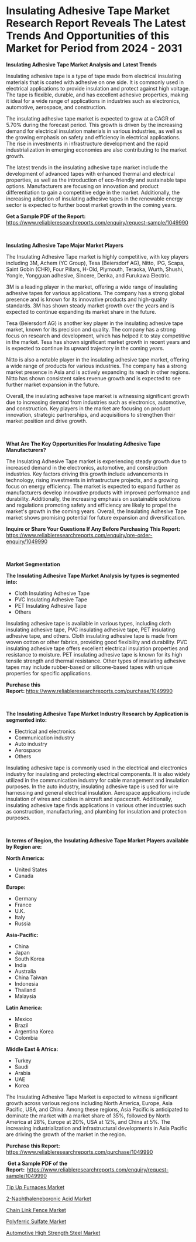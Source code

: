 <p><h1>Insulating Adhesive Tape Market Research Report Reveals The Latest Trends And Opportunities of this Market for Period from 2024 - 2031</h1></p><p><strong>Insulating Adhesive Tape Market Analysis and Latest Trends</strong></p>
<p><p>Insulating adhesive tape is a type of tape made from electrical insulating materials that is coated with adhesive on one side. It is commonly used in electrical applications to provide insulation and protect against high voltage. The tape is flexible, durable, and has excellent adhesive properties, making it ideal for a wide range of applications in industries such as electronics, automotive, aerospace, and construction.</p><p>The insulating adhesive tape market is expected to grow at a CAGR of 5.70% during the forecast period. This growth is driven by the increasing demand for electrical insulation materials in various industries, as well as the growing emphasis on safety and efficiency in electrical applications. The rise in investments in infrastructure development and the rapid industrialization in emerging economies are also contributing to the market growth.</p><p>The latest trends in the insulating adhesive tape market include the development of advanced tapes with enhanced thermal and electrical properties, as well as the introduction of eco-friendly and sustainable tape options. Manufacturers are focusing on innovation and product differentiation to gain a competitive edge in the market. Additionally, the increasing adoption of insulating adhesive tapes in the renewable energy sector is expected to further boost market growth in the coming years.</p></p>
<p><strong>Get a Sample PDF of the Report:&nbsp;</strong> <a href="https://www.reliableresearchreports.com/enquiry/request-sample/1049990">https://www.reliableresearchreports.com/enquiry/request-sample/1049990</a></p>
<p>&nbsp;</p>
<p><strong>Insulating Adhesive Tape Major Market Players</strong></p>
<p><p>The Insulating Adhesive Tape market is highly competitive, with key players including 3M, Achem (YC Group), Tesa (Beiersdorf AG), Nitto, IPG, Scapa, Saint Gobin (CHR), Four Pillars, H-Old, Plymouth, Teraoka, Wurth, Shushi, Yongle, Yongguan adhesive, Sincere, Denka, and Furukawa Electric. </p><p>3M is a leading player in the market, offering a wide range of insulating adhesive tapes for various applications. The company has a strong global presence and is known for its innovative products and high-quality standards. 3M has shown steady market growth over the years and is expected to continue expanding its market share in the future.</p><p>Tesa (Beiersdorf AG) is another key player in the insulating adhesive tape market, known for its precision and quality. The company has a strong focus on research and development, which has helped it to stay competitive in the market. Tesa has shown significant market growth in recent years and is expected to continue its upward trajectory in the coming years.</p><p>Nitto is also a notable player in the insulating adhesive tape market, offering a wide range of products for various industries. The company has a strong market presence in Asia and is actively expanding its reach in other regions. Nitto has shown consistent sales revenue growth and is expected to see further market expansion in the future.</p><p>Overall, the insulating adhesive tape market is witnessing significant growth due to increasing demand from industries such as electronics, automotive, and construction. Key players in the market are focusing on product innovation, strategic partnerships, and acquisitions to strengthen their market position and drive growth.</p></p>
<p>&nbsp;</p>
<p><strong>What Are The Key Opportunities For Insulating Adhesive Tape Manufacturers?</strong></p>
<p><p>The Insulating Adhesive Tape market is experiencing steady growth due to increased demand in the electronics, automotive, and construction industries. Key factors driving this growth include advancements in technology, rising investments in infrastructure projects, and a growing focus on energy efficiency. The market is expected to expand further as manufacturers develop innovative products with improved performance and durability. Additionally, the increasing emphasis on sustainable solutions and regulations promoting safety and efficiency are likely to propel the market's growth in the coming years. Overall, the Insulating Adhesive Tape market shows promising potential for future expansion and diversification.</p></p>
<p><strong>Inquire or Share Your Questions If Any Before Purchasing This Report:</strong> <a href="https://www.reliableresearchreports.com/enquiry/pre-order-enquiry/1049990">https://www.reliableresearchreports.com/enquiry/pre-order-enquiry/1049990</a></p>
<p>&nbsp;</p>
<p><strong>Market Segmentation</strong></p>
<p><strong>The Insulating Adhesive Tape Market Analysis by types is segmented into:</strong></p>
<p><ul><li>Cloth Insulating Adhesive Tape</li><li>PVC Insulating Adhesive Tape</li><li>PET Insulating Adhesive Tape</li><li>Others</li></ul></p>
<p><p>Insulating adhesive tape is available in various types, including cloth insulating adhesive tape, PVC insulating adhesive tape, PET insulating adhesive tape, and others. Cloth insulating adhesive tape is made from woven cotton or other fabrics, providing good flexibility and durability. PVC insulating adhesive tape offers excellent electrical insulation properties and resistance to moisture. PET insulating adhesive tape is known for its high tensile strength and thermal resistance. Other types of insulating adhesive tapes may include rubber-based or silicone-based tapes with unique properties for specific applications.</p></p>
<p><strong>Purchase this Report:&nbsp;</strong><a href="https://www.reliableresearchreports.com/purchase/1049990">https://www.reliableresearchreports.com/purchase/1049990</a></p>
<p>&nbsp;</p>
<p><strong>The Insulating Adhesive Tape Market Industry Research by Application is segmented into:</strong></p>
<p><ul><li>Electrical and electronics</li><li>Communication industry</li><li>Auto industry</li><li>Aerospace</li><li>Others</li></ul></p>
<p><p>Insulating adhesive tape is commonly used in the electrical and electronics industry for insulating and protecting electrical components. It is also widely utilized in the communication industry for cable management and insulation purposes. In the auto industry, insulating adhesive tape is used for wire harnessing and general electrical insulation. Aerospace applications include insulation of wires and cables in aircraft and spacecraft. Additionally, insulating adhesive tape finds applications in various other industries such as construction, manufacturing, and plumbing for insulation and protection purposes.</p></p>
<p>&nbsp;</p>
<p><strong>In terms of Region, the Insulating Adhesive Tape Market Players available by Region are:</strong></p>
<p>
    <p> <strong> North America: </strong>
        <ul>
            <li>United States</li>
            <li>Canada</li>
        </ul>
        </p> 
    <p> <strong> Europe: </strong>
        <ul>
            <li>Germany</li>
            <li>France</li>
            <li>U.K.</li>
            <li>Italy</li>
            <li>Russia</li>
        </ul>
        </p> 
    <p> <strong> Asia-Pacific: </strong>
        <ul>
            <li>China</li>
            <li>Japan</li>
            <li>South Korea</li>
            <li>India</li>
            <li>Australia</li>
            <li>China Taiwan</li>
            <li>Indonesia</li>
            <li>Thailand</li>
            <li>Malaysia</li>
        </ul>
        </p> 
    <p> <strong> Latin America: </strong>
        <ul>
            <li>Mexico</li>
            <li>Brazil</li>
            <li>Argentina Korea</li>
            <li>Colombia</li>
        </ul>
        </p> 
    <p> <strong> Middle East & Africa: </strong>
        <ul>
            <li>Turkey</li>
            <li>Saudi</li>
            <li>Arabia</li>
            <li>UAE</li>
            <li>Korea</li>
        </ul>
    </p>
    </p>
<p><p>The Insulating Adhesive Tape Market is expected to witness significant growth across various regions including North America, Europe, Asia Pacific, USA, and China. Among these regions, Asia Pacific is anticipated to dominate the market with a market share of 35%, followed by North America at 28%, Europe at 20%, USA at 12%, and China at 5%. The increasing industrialization and infrastructural developments in Asia Pacific are driving the growth of the market in the region.</p></p>
<p><strong>Purchase this Report: </strong><a href="https://www.reliableresearchreports.com/purchase/1049990">https://www.reliableresearchreports.com/purchase/1049990</a></p>
<p>&nbsp;<strong>Get a Sample PDF of the Report:&nbsp;&nbsp;</strong><a href="https://www.reliableresearchreports.com/enquiry/request-sample/1049990">https://www.reliableresearchreports.com/enquiry/request-sample/1049990</a></p>
<p><strong></strong></p>
<p><p><a href="https://flame-sidecar-702.notion.site/Tip-Up-Furnaces-Market-with-the-goal-of-estimating-the-market-size-and-future-growth-potential-of-va-d786df4cce804d6e8af9bfc8969ca570">Tip Up Furnaces Market</a></p><p><a href="https://view.publitas.com/reportprime-1/global-2-naphthaleneboronic-acid-market-by-types-applications-and-major-players-with-regional-growth-rate-analysis-and-development-situation-from-2023-to-2030/">2-Naphthaleneboronic Acid Market</a></p><p><a href="https://issuu.com/reportprime-2/docs/chain-link-fence-market-size-2030.pptx">Chain Link Fence Market</a></p><p><a href="https://github.com/myacatherineblakecaczo9vcsw/Market-Research-Report-List-1/blob/main/polyferric-sulfate-market.md">Polyferric Sulfate Market</a></p><p><a href="https://github.com/okotobwrhuteie/Market-Research-Report-List-1/blob/main/automotive-high-strength-steel-market.md">Automotive High Strength Steel Market</a></p></p>
